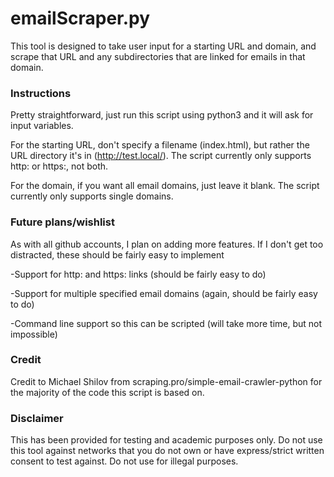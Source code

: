 # emailScraper.py

This tool is designed to take user input for a starting URL and domain, and scrape that URL and any subdirectories that are linked for emails in that domain.

### Instructions

Pretty straightforward, just run this script using python3 and it will ask for input variables.

For the starting URL, don't specify a filename (index.html), but rather the URL directory it's in (http://test.local/). The script currently only supports http: or https:, not both. 

For the domain, if you want all email domains, just leave it blank. The script currently only supports single domains. 

### Future plans/wishlist

As with all github accounts, I plan on adding more features. If I don't get too distracted, these should be fairly easy to implement

-Support for http: and https: links (should be fairly easy to do)

-Support for multiple specified email domains (again, should be fairly easy to do)

-Command line support so this can be scripted (will take more time, but not impossible)

### Credit

Credit to Michael Shilov from scraping.pro/simple-email-crawler-python for the majority of the code this script is based on. 

### Disclaimer

This has been provided for testing and academic purposes only. Do not use this tool against networks that you do not own or have express/strict written consent to test against. Do not use for illegal purposes.
